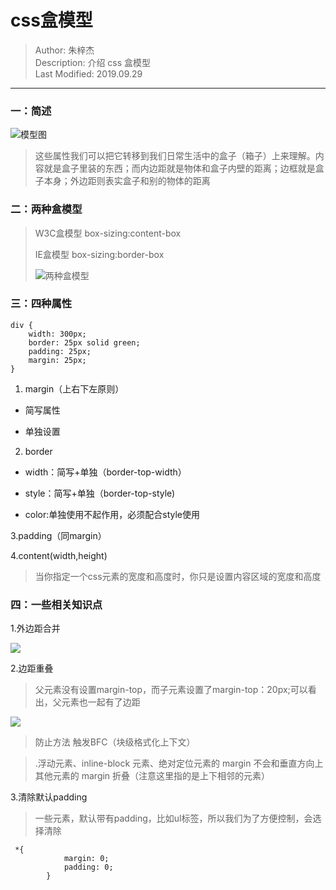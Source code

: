 # css盒模型

> Author: 朱梓杰   
> Description: 介绍 css 盒模型   
> Last Modified: 2019.09.29

---
### 一：简述
![模型图](https://www.runoob.com/images/box-model.gif)
>这些属性我们可以把它转移到我们日常生活中的盒子（箱子）上来理解。内容就是盒子里装的东西；而内边距就是物体和盒子内壁的距离；边框就是盒子本身；外边距则表实盒子和别的物体的距离

### 二：两种盒模型
>W3C盒模型  box-sizing:content-box
>
>IE盒模型   box-sizing:border-box
>
>![两种盒模型](https://img-blog.csdn.net/20150629102231720)

### 三：四种属性

```
div {
    width: 300px;
    border: 25px solid green;
    padding: 25px;
    margin: 25px;
}
```

1. margin（上右下左原则）

+ 简写属性

+ 单独设置


2. border

+ width：简写+单独（border-top-width）

+ style：简写+单独（border-top-style)

+ color:单独使用不起作用，必须配合style使用

3.padding（同margin）

4.content(width,height)
>当你指定一个css元素的宽度和高度时，你只是设置内容区域的宽度和高度

### 四：一些相关知识点

1.外边距合并

![](https://www.w3school.com.cn/i/ct_css_margin_collapsing_example_1.gif)

2.边距重叠

>父元素没有设置margin-top，而子元素设置了margin-top：20px;可以看出，父元素也一起有了边距

![](https://images2017.cnblogs.com/blog/1265396/201711/1265396-20171119160218265-419904943.png)

>防止方法
触发BFC（块级格式化上下文）

>.浮动元素、inline-block 元素、绝对定位元素的 margin 不会和垂直方向上其他元素的 margin 折叠（注意这里指的是上下相邻的元素）

3.清除默认padding
>一些元素，默认带有padding，比如ul标签，所以我们为了方便控制，会选择清除

```
 *{
            margin: 0;
            padding: 0;
        }
```
